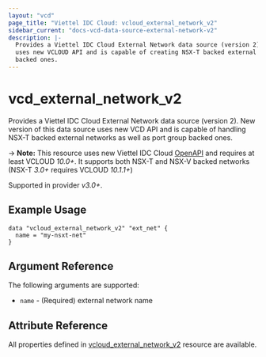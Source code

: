 ```yaml
---
layout: "vcd"
page_title: "Viettel IDC Cloud: vcloud_external_network_v2"
sidebar_current: "docs-vcd-data-source-external-network-v2"
description: |-
  Provides a Viettel IDC Cloud External Network data source (version 2). New version of this data source
  uses new VCLOUD API and is capable of creating NSX-T backed external networks as well as port group
  backed ones.
---
```


# vcd\_external\_network\_v2

Provides a Viettel IDC Cloud External Network data source (version 2). New version of this data source uses new VCD
API and is capable of handling NSX-T backed external networks as well as port group backed ones.

-> **Note:** This resource uses new Viettel IDC Cloud
[OpenAPI](https://code.vmware.com/docs/11982/getting-started-with-vmware-cloud-director-openapi) and
requires at least VCLOUD *10.0+*. It supports both NSX-T and NSX-V backed networks (NSX-T *3.0+* requires VCLOUD *10.1.1+*)

Supported in provider *v3.0+*.

## Example Usage

```hcl
data "vcloud_external_network_v2" "ext_net" {
  name = "my-nsxt-net"
}
```

## Argument Reference

The following arguments are supported:

* `name` - (Required) external network name

## Attribute Reference

All properties defined in [vcloud_external_network_v2](/providers/terraform-viettelidc/vcloud/latest/docs/resources/external_network_v2)
resource are available.
